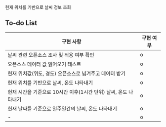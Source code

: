 현재 위치를 기반으로 날씨 정보 조회

To-do List
----------

| 구현 사항                                  | 구현 여부 |
| ----------------------------------------- | --------- |
| 날씨 관련 오픈소스 조사 및 적용 여부 확인                             | o         |
| 오픈소스 데이터 값 읽어오기 테스트                  | o         |
| 현재 위치값(위도, 경도) 오픈소스로 넘겨주고 데이터 받기      | o         |
| 현재 위치를 기반으로 날씨, 온도 나타내기           | o         |
| 현재 시간을 기준으로 10시간 이후(1시간 단위) 날씨, 온도 나타내기 | o         |
| 현재 날짜를 기준으로 일주일간의 날씨, 온도 나타내기                                  | o         |
| -                                  | o         |

